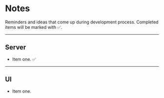 # Notes

Reminders and ideas that come up during development process. Completed items will be marked with ✅.

---

## Server

- Item one. ✅

---

## UI

- Item one.
